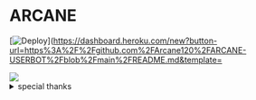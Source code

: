 # ARCANE



[![Deploy](https://www.herokucdn.com/deploy/button.svg)](https://dashboard.heroku.com/new?button-url=https%3A%2F%2Fgithub.com%2FArcane120%2FARCANE-USERBOT%2Fblob%2Fmain%2FREADME.md&template=


<img src="https://telegra.ph/file/c93fe3cca630875166788.jpg"/>

<details>

<summary> special thanks </summary>

<b>LEGEND X (@LEGENDX22) A CODER AND HELPER AND FRIEND</b>

<h1>#TEAMLEGEND</h1>

</details>
